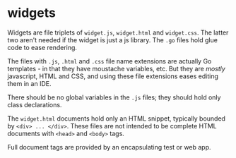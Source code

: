 # widgets

Widgets are file triplets of `widget.js`,
`widget.html` and `widget.css`. The latter two
aren't needed if the widget is just a js library.
The `.go` files hold glue code to ease rendering.

The files with `.js`, `.html` and `.css` file name
extensions are actually Go templates - in that
they have moustache variables, etc.  But they
are *mostly* javascript, HTML and CSS, and using
these file extensions eases editing them in an IDE.

There should be no global variables  in the `.js`
files; they should hold only class declarations.

The `widget.html` documents hold only an HTML
snippet, typically bounded by `<div> ... </div>`.
These files are not intended to be complete
HTML documents with `<head>` and `<body>` tags.

Full document tags are provided by an
encapsulating test or web app.

